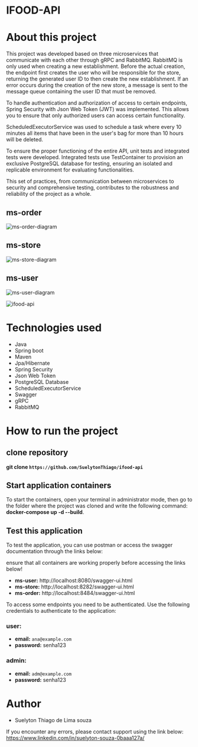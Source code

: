 # IFOOD-API

# About this project
This project was developed based on three microservices that communicate with each other through gRPC and RabbitMQ. RabbitMQ is only used when creating a new establishment. Before the actual creation, the endpoint first creates the user who will be responsible for the store, returning the generated user ID to then create the new establishment. If an error occurs during the creation of the new store, a message is sent to the message queue containing the user ID that must be removed.

To handle authentication and authorization of access to certain endpoints, Spring Security with Json Web Token (JWT) was implemented. This allows you to ensure that only authorized users can access certain functionality.

ScheduledExecutorService was used to schedule a task where every 10 minutes all items that have been in the user's bag for more than 10 hours will be deleted.

To ensure the proper functioning of the entire API, unit tests and integrated tests were developed. Integrated tests use TestContainer to provision an exclusive PostgreSQL database for testing, ensuring an isolated and replicable environment for evaluating functionalities.

This set of practices, from communication between microservices to security and comprehensive testing, contributes to the robustness and reliability of the project as a whole.

## ms-order
![ms-order-diagram](https://github.com/SuelytonThiago/ifood-api/assets/117487495/ef6bd870-f936-4c8c-ae43-7008541601b9)

## ms-store
![ms-store-diagram](https://github.com/SuelytonThiago/ifood-api/assets/117487495/20cb1370-8ce3-4dbe-b44d-a31957c8a6a9)

## ms-user
![ms-user-diagram](https://github.com/SuelytonThiago/ifood-api/assets/117487495/c5eb14b9-4a81-4c55-9884-bbbf3e777688)

![ifood-api](https://github.com/SuelytonThiago/ifood-api/assets/117487495/39d7746e-a870-41b7-9e55-144de4ed70eb)



# Technologies used

- Java
- Spring boot
- Maven
- Jpa/Hibernate
- Spring Security
- Json Web Token
- PostgreSQL Database
- ScheduledExecutorService
- Swagger
- gRPC
- RabbitMQ

# How to run the project

## clone repository
**git clone `https://github.com/SuelytonThiago/ifood-api`**

## Start application containers

To start the containers, open your terminal in administrator mode, then go to the folder where the project was cloned and write the following command:
**docker-compose up -d --build**.  

## Test this application

To test the application, you can use postman or access the swagger documentation through the links below:  

ensure that all containers are working properly before accessing the links below!  

- **ms-user:** http://localhost:8080/swagger-ui.html   
- **ms-store:** http://localhost:8282/swagger-ui.html  
- **ms-order:** http://localhost:8484/swagger-ui.html  
  
To access some endpoints you need to be authenticated. Use the following credentials to authenticate to the application:  

### user:
- **email:** `ana@example.com` 
- **password:** senha123
  
### admin:
- **email:** `adm@example.com`
- **password:** senha123
    
# Author 
- Suelyton Thiago de Lima souza

If you encounter any errors, please contact support using the link below:  
https://www.linkedin.com/in/suelyton-souza-0baaa127a/

